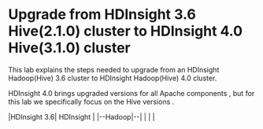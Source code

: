 #  Upgrade from HDInsight 3.6 Hive(2.1.0) cluster to HDInsight 4.0 Hive(3.1.0) cluster 

This lab explains the steps needed to upgrade from an HDInsight Hadoop(Hive) 3.6 cluster to HDInsight Hadoop(Hive) 4.0 cluster.

HDInsight 4.0 brings upgraded versions for all Apache components , but for this lab we specifically focus on the Hive versions . 

|HDInsight 3.6| HDInsight  |
|--Hadoop|--|
|  |  |

 

 


<!--stackedit_data:
eyJoaXN0b3J5IjpbMzQyNzA3ODA0LC03NzM1NDU1NDQsMTQwND
c1Nzc2OSwtMjA5NDkyMTgzMCwtNzg5Mzk4NTQsLTE5OTM2MTIw
MTksOTE4NjcwMTEyLC0xODY2NTU2MDIwLC0xMDg1MTg2NzE2LC
0yMzMwMTE4NiwtMTM4ODI4NTE0M119
-->